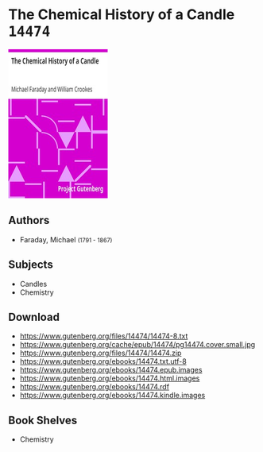 # The Chemical History of a Candle <kbd>14474</kbd>

![](./cover.medium.jpg "")

## Authors


 - Faraday, Michael <small>(1791 - 1867)</small>

## Subjects


 - Candles
 - Chemistry

## Download


 - https://www.gutenberg.org/files/14474/14474-8.txt
 - https://www.gutenberg.org/cache/epub/14474/pg14474.cover.small.jpg
 - https://www.gutenberg.org/files/14474/14474.zip
 - https://www.gutenberg.org/ebooks/14474.txt.utf-8
 - https://www.gutenberg.org/ebooks/14474.epub.images
 - https://www.gutenberg.org/ebooks/14474.html.images
 - https://www.gutenberg.org/ebooks/14474.rdf
 - https://www.gutenberg.org/ebooks/14474.kindle.images

## Book Shelves


 - Chemistry
